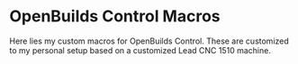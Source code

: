 # OpenBuilds Control Macros

Here lies my custom macros for OpenBuilds Control.  These are customized to my personal setup based on a customized Lead CNC 1510 machine. 


